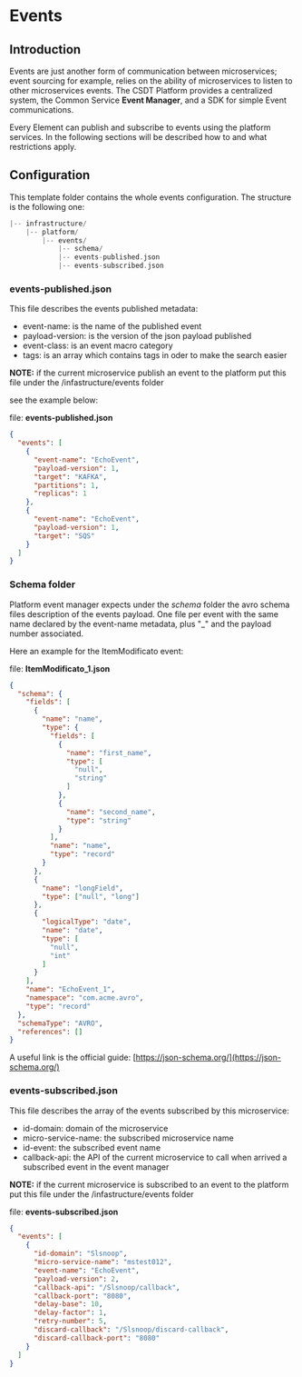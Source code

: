 # Events

## Introduction

Events are just another form of communication between microservices; event sourcing for example, relies on the ability of microservices to listen to other microservices events. The CSDT Platform provides a centralized system, the Common Service **Event Manager**, and a SDK for simple Event communications.

Every Element can publish and subscribe to events using the platform services. In the following sections will be described how to and what restrictions apply.

## Configuration

This template folder contains the whole events configuration. The structure is the following one:

~~~c
|-- infrastructure/
    |-- platform/
        |-- events/
            |-- schema/
            |-- events-published.json
            |-- events-subscribed.json
~~~

### events-published.json

This file describes the events published metadata:

* event-name: is the name of the published event
* payload-version: is the version of the json payload published
* event-class: is an event macro category
* tags: is an array which contains tags in oder to make the search easier

**NOTE:** if the current microservice publish an event to the platform put this file under the /infastructure/events folder

see the example below:

file: **events-published.json**

~~~json
{
  "events": [
    {
      "event-name": "EchoEvent",
      "payload-version": 1,
      "target": "KAFKA",
      "partitions": 1,
      "replicas": 1
    },
    {
      "event-name": "EchoEvent",
      "payload-version": 1,
      "target": "SQS"
    }
  ]
}
~~~

### Schema folder

Platform event manager expects under the _schema_ folder the avro schema files description of the events payload. One file per event with the same name declared by the event-name metadata, plus "_" and the payload number associated.

Here an example for the ItemModificato event:

file: **ItemModificato_1.json**
~~~json
{
  "schema": {
    "fields": [
      {
        "name": "name",
        "type": {
          "fields": [
            {
              "name": "first_name",
              "type": [
                "null",
                "string"
              ]
            },
            {
              "name": "second_name",
              "type": "string"
            }
          ],
          "name": "name",
          "type": "record"
        }
      },
      {
        "name": "longField",
        "type": ["null", "long"]
      },
      {
        "logicalType": "date",
        "name": "date",
        "type": [
          "null",
          "int"
        ]
      }
    ],
    "name": "EchoEvent_1",
    "namespace": "com.acme.avro",
    "type": "record"
  },
  "schemaType": "AVRO",
  "references": []
}
~~~
A useful link is the official guide: [https://json-schema.org/](https://json-schema.org/)

### events-subscribed.json

This file describes the array of the events subscribed by this microservice:

* id-domain: domain of the microservice
* micro-service-name: the subscribed microservice name
* id-event: the subscribed event name
* callback-api: the API of the current microservice to call when arrived a subscribed event in the event manager 

**NOTE:** if the current microservice is subscribed to an event to the platform put this file under the /infastructure/events folder

file: **events-subscribed.json**
~~~json
{
  "events": [
    {
      "id-domain": "Slsnoop",
      "micro-service-name": "mstest012",
      "event-name": "EchoEvent",
      "payload-version": 2,
      "callback-api": "/Slsnoop/callback",
      "callback-port": "8080",
      "delay-base": 10,
      "delay-factor": 1,
      "retry-number": 5,
      "discard-callback": "/Slsnoop/discard-callback",
      "discard-callback-port": "8080"
    }
  ]
}

~~~

